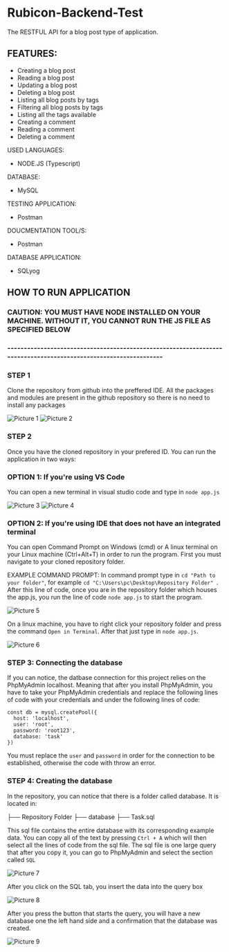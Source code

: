 # Rubicon-Backend-Test
The RESTFUL API for a blog post type of application.

## FEATURES:
- Creating a blog post
- Reading a blog post
- Updating a blog post
- Deleting a blog post
- Listing all blog posts by tags
- Filtering all blog posts by tags
- Listing all the tags available
- Creating a comment 
- Reading a comment
- Deleting a comment

USED LANGUAGES:
- NODE.JS (Typescript)

DATABASE:
- MySQL

TESTING APPLICATION:
- Postman

DOUCMENTATION TOOL/S:
- Postman

DATABASE APPLICATION:
- SQLyog

## HOW TO RUN APPLICATION

### CAUTION: YOU MUST HAVE NODE INSTALLED ON YOUR MACHINE. WITHOUT IT, YOU CANNOT RUN THE JS FILE AS SPECIFIED BELOW
### ----------------------------------------------------------------------------------------------------------------
### STEP 1

Clone the repository from github into the preffered IDE. All the packages and modules are present in the github repository so there is no need to install any packages

![Picture 1](https://user-images.githubusercontent.com/76923830/205899246-e063d210-4374-4810-820a-24aef862d9dd.JPG)
![Picture 2](https://user-images.githubusercontent.com/76923830/205899408-9ad180ab-51f7-4490-8556-aa22687e24e2.JPG)

### STEP 2

Once you have the cloned repository in your prefered ID. You can run the application in two ways:

### OPTION 1: If you're using VS Code

You can open a new terminal in visual studio code and type in ``` node app.js ```

![Picture 3](https://user-images.githubusercontent.com/76923830/205900803-d0be475f-b13a-4746-acbf-be6553f83457.png)
![Picture 4](https://user-images.githubusercontent.com/76923830/205900827-8f3a981f-43a9-44dc-b0af-4fee2d89f68c.JPG)

### OPTION 2: If you're using IDE that does not have an integrated terminal

You can open Command Prompt on Windows (cmd) or A linux terminal on your Linux machine (Ctrl+Alt+T) in order to run the program. First you must navigate to your cloned repository folder.

EXAMPLE COMMAND PROMPT: In command prompt type in ``` cd "Path to your folder" ```, for example ```cd "C:\Users\pc\Desktop\Repository Folder" ```. After this line of code, once you are in the repository folder which houses the app.js, you run the line of code ``` node app.js ``` to start the program.

![Picture 5](https://user-images.githubusercontent.com/76923830/205904425-bdf9cd78-af6a-4c23-b785-30bb3c591f55.JPG)

On a linux machine, you have to right click your repository folder and press the command ``` Open in Terminal ```. After that just type in ``` node app.js ```.

![Picture 6](https://user-images.githubusercontent.com/76923830/205904445-44082d90-3541-4e76-8900-a40ca653033d.png)

### STEP 3: Connecting the database

If you can notice, the datbase connection for this project relies on the PhpMyAdmin localhost. Meaning that after you install PhpMyAdmin, you have to take your PhpMyAdmin credentials and replace the following lines of code with your credentials and under the following lines of code:
```
const db = mysql.createPool({
  host: 'localhost',
  user: 'root',
  password: 'root123',
  database: 'task'
})

```
You must replace the ``` user ``` and ``` password ``` in order for the connection to be established, otherwise the code with throw an error.

### STEP 4: Creating the database

In the repository, you can notice that there is a folder called database. It is located in:

├── Repository Folder
    ├── database
        ├── Task.sql

This sql file contains the entire database with its corresponding example data. You can copy all of the text by pressing ``` Ctrl + A ``` which will then select all the lines of code from the sql file. The sql file is one large query that after you copy it, you can go to PhpMyAdmin and select the section called ``` SQL ```

![Picture 7](https://user-images.githubusercontent.com/76923830/205908927-a378d9cd-b270-4313-81b7-bb0e9ece4aad.JPG)

After you click on the SQL tab, you insert the data into the query box

![Picture 8](https://user-images.githubusercontent.com/76923830/205908931-ba132817-6996-4d89-9692-98a32430ef4a.JPG)

After you press the button that starts the query, you will have a new database one the left hand side and a confirmation that the database was created.

![Picture 9](https://user-images.githubusercontent.com/76923830/205908936-2e4e4e24-24eb-4f8f-9d87-fa872ba9b67c.JPG)
